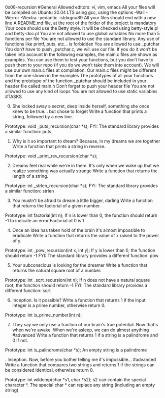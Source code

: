 0x08-recursion
#General
Allowed editors: vi, vim, emacs
All your files will be compiled on Ubuntu 20.04 LTS using gcc, using the options -Wall -Werror -Wextra -pedantic -std=gnu89
All your files should end with a new line
A README.md file, at the root of the folder of the project is mandatory
Your code should use the Betty style. It will be checked using betty-style.pl and betty-doc.pl
You are not allowed to use global variables
No more than 5 functions per file
You are not allowed to use the standard library. Any use of functions like printf, puts, etc… is forbidden
You are allowed to use _putchar
You don’t have to push _putchar.c, we will use our file. If you do it won’t be taken into account
In the following examples, the main.c files are shown as examples. You can use them to test your functions, but you don’t have to push them to your repo (if you do we won’t take them into account). We will use our own main.c files at compilation. Our main.c files might be different from the one shown in the examples
The prototypes of all your functions and the prototype of the function _putchar should be included in your header file called main.h
Don’t forget to push your header file
You are not allowed to use any kind of loops
You are not allowed to use static variables
#TASKS

0. She locked away a secret, deep inside herself, something she once knew to be true... but chose to forget
Write a function that prints a string, followed by a new line.

Prototype: void _puts_recursion(char *s);
FYI: The standard library provides a similar function: puts

1. Why is it so important to dream? Because, in my dreams we are together
Write a function that prints a string in reverse.

Prototype: void _print_rev_recursion(char *s);

2. Dreams feel real while we're in them. It's only when we wake up that we realize something was actually strange
Write a function that returns the length of a string.

Prototype: int _strlen_recursion(char *s);
FYI: The standard library provides a similar function: strlen

3. You mustn't be afraid to dream a little bigger, darling
Write a function that returns the factorial of a given number.

Prototype: int factorial(int n);
If n is lower than 0, the function should return -1 to indicate an error
Factorial of 0 is 1

4. Once an idea has taken hold of the brain it's almost impossible to eradicate
Write a function that returns the value of x raised to the power of y.

Prototype: int _pow_recursion(int x, int y);
If y is lower than 0, the function should return -1
FYI: The standard library provides a different function: pow

5. Your subconscious is looking for the dreamer
Write a function that returns the natural square root of a number.

Prototype: int _sqrt_recursion(int n);
If n does not have a natural square root, the function should return -1
FYI: The standard library provides a different function: sqrt

6. Inception. Is it possible?
Write a function that returns 1 if the input integer is a prime number, otherwise return 0.

Prototype: int is_prime_number(int n);


7. They say we only use a fraction of our brain's true potential. Now that's when we're awake. When we're asleep, we can do almost anything
#advanced
Write a function that returns 1 if a string is a palindrome and 0 if not.

Prototype: int is_palindrome(char *s);
An empty string is a palindrome

. Inception. Now, before you bother telling me it's impossible...
#advanced
Write a function that compares two strings and returns 1 if the strings can be considered identical, otherwise return 0.

Prototype: int wildcmp(char *s1, char *s2);
s2 can contain the special character *.
The special char * can replace any string (including an empty string)
